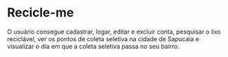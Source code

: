 # Recicle-me
O usuário consegue cadastrar, logar, editar e excluir conta,
pesquisar o lixo reciclável, 
ver os pontos de coleta seletiva na cidade de Sapucaia 
e visualizar o dia em que a coleta seletiva passa no seu bairro.
